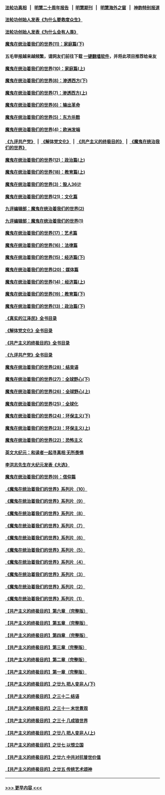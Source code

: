 #### [法轮功真相](https://github.com/gfw-breaker/truth/blob/master/README.md?t=0) &nbsp;&nbsp;|&nbsp;&nbsp; [明慧二十周年报告](https://github.com/gfw-breaker/mh-reports/blob/master/README.md?t=0) &nbsp;&nbsp;|&nbsp;&nbsp;[明慧期刊](https://github.com/gfw-breaker/mh-qikan) &nbsp;&nbsp;|&nbsp;&nbsp; [明慧海外之窗](https://github.com/gfw-breaker/mh-news/blob/master/README.md?t=0) &nbsp;&nbsp;|&nbsp;&nbsp; [神韵特别报道](https://github.com/gfw-breaker/mh-news/blob/master/shenyun.md?t=0)
#### [法轮功创始人发表《为什么要救度众生》](../pages/nsc422/n13975246.md?t=05141843) 
#### [法轮功创始人发表《为什么会有人类》](../pages/nsc422/n13912117.md?t=05141843) 
#### [魔鬼在统治着我们的世界(11)：家庭篇(下)](../pages/nsc422/n10440961.md?t=05141843) 
#### 五毛举报越来越频繁，请网友们前往下载 [一键翻墙软件](https://github.com/gfw-breaker/ssr-accounts)，并将此项目推荐给亲友
#### [魔鬼在统治着我们的世界(10)：家庭篇(上)](../pages/nsc422/n10435448.md?t=05141843) 
#### [魔鬼在统治着我们的世界(8)：渗透西方(下)](../pages/nsc422/n10429603.md?t=05141843) 
#### [魔鬼在统治着我们的世界(7)：渗透西方(上)](../pages/nsc422/n10426013.md?t=05141843) 
#### [魔鬼在统治着我们的世界(6)：输出革命](../pages/nsc422/n10421536.md?t=05141843) 
#### [魔鬼在统治着我们的世界(5)：东方杀戮](../pages/nsc422/n10417707.md?t=05141843) 
#### [魔鬼在统治着我们的世界(4)：欧洲发端](../pages/nsc422/n10414890.md?t=05141843) 
#### [《九评共产党》](https://github.com/begood0513/9ping.md/blob/master/README.md) &nbsp;|&nbsp; [《解体党文化》](../../../../jtdwh.md/blob/master/README.md)  &nbsp;|&nbsp; [《共产主义的终极目的》](../../../../gczydzjmd.md/blob/master/README.md) &nbsp;|&nbsp; [《魔鬼在统治我们的世界》](../../../../mgztzwmdsj.md/blob/master/README.md) 
#### [魔鬼在统治着我们的世界(12)：政治篇(上)](../pages/nsc422/n10444576.md?t=05141843) 
#### [魔鬼在统治着我们的世界(18)：教育篇(上)](../pages/nsc422/n10526970.md?t=05141843) 
#### [魔鬼在统治着我们的世界(3)：毁人36计](../pages/nsc422/n10411583.md?t=05141843) 
#### [魔鬼在统治着我们的世界(21)：文化篇](../pages/nsc422/n10597706.md?t=05141843) 
#### [九评编辑部：魔鬼在统治着我们的世界(2)](../pages/nsc422/n10410036.md?t=05141843) 
#### [九评编辑部：魔鬼在统治着我们的世界(1)](../pages/nsc422/n10406825.md?t=05141843) 
#### [魔鬼在统治着我们的世界(17)：艺术篇](../pages/nsc422/n10499093.md?t=05141843) 
#### [魔鬼在统治着我们的世界(16)：法律篇](../pages/nsc422/n10485969.md?t=05141843) 
#### [魔鬼在统治着我们的世界(15)：经济篇(下)](../pages/nsc422/n10469975.md?t=05141843) 
#### [魔鬼在统治着我们的世界(20)：媒体篇](../pages/nsc422/n10586579.md?t=05141843) 
#### [魔鬼在统治着我们的世界(14)：经济篇(上)](../pages/nsc422/n10457370.md?t=05141843) 
#### [魔鬼在统治着我们的世界(19)：教育篇(下)](../pages/nsc422/n10564808.md?t=05141843) 
#### [魔鬼在统治着我们的世界(13)：政治篇(下)](../pages/nsc422/n10448270.md?t=05141843) 
#### [《真实的江泽民》全书目录](../pages/nsc422/n13721399.md?t=05141843) 
#### [《解体党文化》全书目录](../pages/nsc422/n13721157.md?t=05141843) 
#### [《共产主义的终极目的》全书目录](../pages/nsc422/n13721048.md?t=05141843) 
#### [《九评共产党》全书目录](../pages/nsc422/n13708085.md?t=05141843) 
#### [魔鬼在统治着我们的世界(28)：结束语](../pages/nsc422/n10936246.md?t=05141843) 
#### [魔鬼在统治着我们的世界(27)：全球野心(下)](../pages/nsc422/n10928319.md?t=05141843) 
#### [魔鬼在统治着我们的世界(26)：全球野心(上)](../pages/nsc422/n10900318.md?t=05141843) 
#### [魔鬼在统治着我们的世界(25)：全球化](../pages/nsc422/n10788205.md?t=05141843) 
#### [魔鬼在统治着我们的世界(24)：环保主义(下)](../pages/nsc422/n10695307.md?t=05141843) 
#### [魔鬼在统治着我们的世界(23)：环保主义(上)](../pages/nsc422/n10688613.md?t=05141843) 
#### [魔鬼在统治着我们的世界(22)：恐怖主义](../pages/nsc422/n10614727.md?t=05141843) 
#### [英文大纪元：和读者一起寻真相 无所畏惧](../pages/nsc422/n12542027.md?t=05141843) 
#### [李洪志先生在大纪元发表《大选》](../pages/nsc422/n12534746.md?t=05141843) 
#### [魔鬼在统治着我们的世界(9)：信仰篇](../pages/nsc422/n10432159.md?t=05141843) 
#### [《魔鬼在统治着我们的世界》系列片（10）](../pages/nsc422/n12292670.md?t=05141843) 
#### [《魔鬼在统治着我们的世界》系列片（9）](../pages/nsc422/n12290859.md?t=05141843) 
#### [《魔鬼在统治着我们的世界》系列片（8）](../pages/nsc422/n12287445.md?t=05141843) 
#### [《魔鬼在统治着我们的世界》系列片（7）](../pages/nsc422/n12283425.md?t=05141843) 
#### [《魔鬼在统治着我们的世界》系列片（6）](../pages/nsc422/n12282314.md?t=05141843) 
#### [《魔鬼在统治着我们的世界》系列片（5）](../pages/nsc422/n12281419.md?t=05141843) 
#### [《魔鬼在统治着我们的世界》系列片（4）](../pages/nsc422/n12274024.md?t=05141843) 
#### [《魔鬼在统治着我们的世界》系列片（3）](../pages/nsc422/n12271322.md?t=05141843) 
#### [《魔鬼在统治着我们的世界》系列片（2）](../pages/nsc422/n12269049.md?t=05141843) 
#### [《魔鬼在统治着我们的世界》系列片（1）](../pages/nsc422/n12267575.md?t=05141843) 
#### [【共产主义的终极目的】第六章 （完整版）](../pages/nsc422/n11428913.md?t=05141843) 
#### [【共产主义的终极目的】第五章 （完整版）](../pages/nsc422/n11428912.md?t=05141843) 
#### [【共产主义的终极目的】第四章 （完整版）](../pages/nsc422/n11428907.md?t=05141843) 
#### [【共产主义的终极目的】第三章（完整版）](../pages/nsc422/n11428848.md?t=05141843) 
#### [【共产主义的终极目的】第二章（完整版）](../pages/nsc422/n11428831.md?t=05141843) 
#### [【共产主义的终极目的】第一章（完整版）](../pages/nsc422/n11417651.md?t=05141843) 
#### [【共产主义的终极目的】之廿九 把人变非人(下)](../pages/nsc422/n11344140.md?t=05141843) 
#### [【共产主义的终极目的】之三十二 结语](../pages/nsc422/n11360535.md?t=05141843) 
#### [【共产主义的终极目的】之三十一 末世景观](../pages/nsc422/n11351129.md?t=05141843) 
#### [【共产主义的终极目的】之三十 几成狼世界](../pages/nsc422/n11348280.md?t=05141843) 
#### [【共产主义的终极目的】之廿八 把人变非人(上)](../pages/nsc422/n11340492.md?t=05141843) 
#### [【共产主义的终极目的】之廿七 以恨立国](../pages/nsc422/n11336944.md?t=05141843) 
#### [【共产主义的终极目的】之廿六 中共对抗普世价值](../pages/nsc422/n11324785.md?t=05141843) 
#### [【共产主义的终极目的】之廿五 传统艺术颂神](../pages/nsc422/n11296396.md?t=05141843) 

----
#### [ >>> 更早内容 <<< ](../indexes/nsc422-earlier.md)
